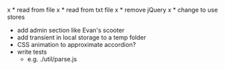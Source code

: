 
x * read from file
x * read from txt file 
x * remove jQuery 
x * change to use stores

* add admin section like Evan's scooter 
* add transient in local storage to a temp folder 
* CSS animation to approximate accordion?
* write tests 
    - e.g. ./util/parse.js

